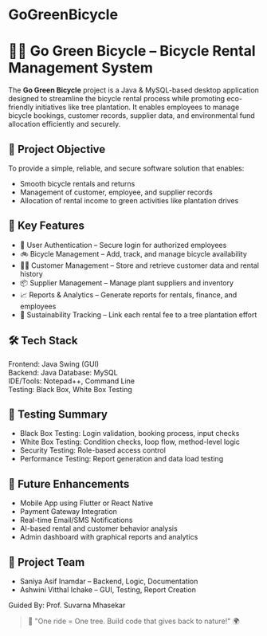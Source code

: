# GoGreenBicycle
# 🚴‍♀️ Go Green Bicycle – Bicycle Rental Management System

The **Go Green Bicycle** project is a Java & MySQL-based desktop application designed to streamline the bicycle rental process while promoting eco-friendly initiatives like tree plantation. It enables employees to manage bicycle bookings, customer records, supplier data, and environmental fund allocation efficiently and securely.

## 🌿 Project Objective

To provide a simple, reliable, and secure software solution that enables:
- Smooth bicycle rentals and returns
- Management of customer, employee, and supplier records
- Allocation of rental income to green activities like plantation drives

## 📌 Key Features

- 🔐 User Authentication – Secure login for authorized employees
- 🚲 Bicycle Management – Add, track, and manage bicycle availability
- 🧑‍💼 Customer Management – Store and retrieve customer data and rental history
- 📦 Supplier Management – Manage plant suppliers and inventory
- 📈 Reports & Analytics – Generate reports for rentals, finance, and employees
- 🌱 Sustainability Tracking – Link each rental fee to a tree plantation effort

## 🛠️ Tech Stack

Frontend: Java Swing (GUI)  
Backend: Java 
Database: MySQL  
IDE/Tools: Notepad++, Command Line  
Testing: Black Box, White Box Testing


## 🧪 Testing Summary

- Black Box Testing: Login validation, booking process, input checks
- White Box Testing: Condition checks, loop flow, method-level logic
- Security Testing: Role-based access control
- Performance Testing: Report generation and data load testing

## 🔮 Future Enhancements

- Mobile App using Flutter or React Native
- Payment Gateway Integration
- Real-time Email/SMS Notifications
- AI-based rental and customer behavior analysis
- Admin dashboard with graphical reports and analytics


## 👥 Project Team

- Saniya Asif Inamdar – Backend, Logic, Documentation
- Ashwini Vitthal Ichake – GUI, Testing, Report Creation

Guided By: Prof. Suvarna Mhasekar


> 🚴 "One ride = One tree. Build code that gives back to nature!" 🌍
